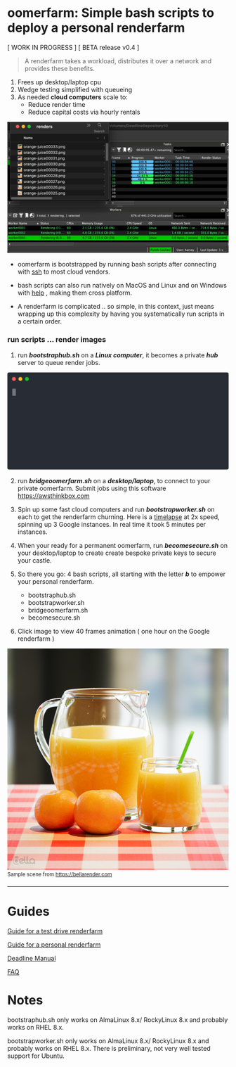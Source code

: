# oomerfarm: Simple bash scripts to deploy a personal renderfarm 

[ WORK IN PROGRESS ]
[ BETA release v0.4 ]

>A renderfarm takes a workload, distributes it over a network and provides these benefits.
  1. Frees up desktop/laptop cpu
  2. Wedge testing simplified with queueing
  3. As needed **cloud computers** scale to:
      - Reduce render time
      - Reduce capital costs via hourly rentals

![image](./img/Monitor.png )

- oomerfarm is bootstrapped by running bash scripts after connecting with [ssh]( Documentation/ssh.md ) to most cloud vendors. 

- bash scripts can also run natively on MacOS and Linux and on Windows with [help](https://git-scm.com) , making them cross platform.

- A renderfarm is complicated ..  so simple, in this context, just means wrapping up this complexity by having you systematically run scripts in a certain order. 

### run scripts ... render images  ###

1. run ***bootstraphub.sh***  on a ***Linux computer***, it becomes a private ***hub*** server to queue render jobs.

![image](img/bootstraphub.svg)

2. run ***bridgeoomerfarm.sh*** on a ***desktop/laptop***,  to connect to your private oomerfarm. Submit jobs using this software https://awsthinkbox.com 

3. Spin up some fast cloud computers and run ***bootstrapworker.sh*** on each to get the renderfarm churning. Here is a [timelapse](https://a4g4.c14.e2-1.dev/public/oomerfarm/Googlet2d-standard-60x3-timelapse.mp4) at 2x speed, spinning up 3 Google instances. In real time it took 5 minutes per instances. 

4. When your ready for a permanent oomerfarm, run ***becomesecure.sh*** on your desktop/laptop to create create bespoke private keys to secure your castle.

5. So there you go: 4 bash scripts, all starting with the letter ***b*** to empower your personal renderfarm.
    - bootstraphub.sh
    - bootstrapworker.sh
    - bridgeoomerfarm.sh
    - becomesecure.sh

6. Click image to view 40 frames animation ( one hour on the Google renderfarm )

[![orange-juice.mp4](img/orange-juice00001.png)](https://a4g4.c14.e2-1.dev/public/bella/onehourorange-juiceturntable.mp4)
<sup>Sample scene from https://bellarender.com</sup>


---

# Guides

[Guide for a test drive renderfarm](Documentation/TestDrive.md)

[Guide for a personal renderfarm](Documentation/BespokeRenderfarm.md)

[Deadline Manual](https://docs.thinkboxsoftware.com/products/deadline/10.3/1_User%20Manual/manual/overview.html)

[FAQ](Documentation/FAQ.md)

# Notes

bootstraphub.sh only works on AlmaLinux 8.x/ RockyLinux 8.x and probably works on RHEL 8.x.

bootstrapworker.sh only works on AlmaLinux 8.x/ RockyLinux 8.x and probably works on RHEL 8.x. There is preliminary, not very well tested support for Ubuntu.




